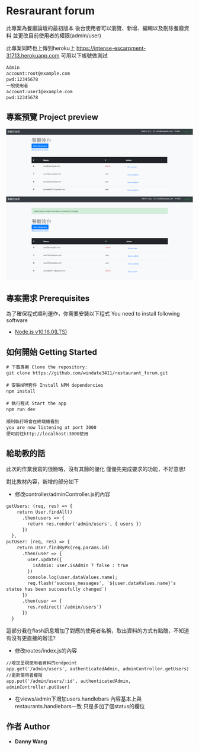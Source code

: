 # Resraurant forum

此專案為餐廳論壇的最初版本
後台使用者可以瀏覽、新增、編輯以及刪除餐廳資料
並更改目前使用者的權限(admin/user)

此專案同時也上傳到heroku上
https://intense-escarpment-31713.herokuapp.com
可用以下帳號做測試
```
Admin
account:root@example.com
pwd:12345678
一般使用者
account:user1@example.com
pwd:12345678
```
## 專案預覽 Project preview

![image](https://github.com/windate3411/restaurant_forum/blob/master/result1.PNG)
![image](https://github.com/windate3411/restaurant_forum/blob/master/result2.PNG)

## 專案需求 Prerequisites

為了確保程式順利運作，你需要安裝以下程式 You need to install following software 

+ [Node.js v10.16.0(LTS)](https://nodejs.org/en/)

## 如何開始 Getting Started
```
# 下載專案 Clone the repository:
git clone https://github.com/windate3411/restaurant_forum.git

# 安裝NPM套件 Install NPM dependencies
npm install

# 執行程式 Start the app
npm run dev

順利執行時會在終端機看到
you are now listening at port 3000
便可前往http://localhost:3000使用
```

## 給助教的話

此次的作業我寫的很簡略，沒有其餘的優化 僅優先完成要求的功能，不好意思!

對比教材內容，新增的部分如下

+ 修改controller/adminController.js的內容

```
getUsers: (req, res) => {
    return User.findAll()
      .then(users => {
        return res.render('admin/users', { users })
      })
  },
putUser: (req, res) => {
    return User.findByPk(req.params.id)
      .then(user => {
        user.update({
          isAdmin: user.isAdmin ? false : true
        })
        console.log(user.dataValues.name);
        req.flash('success_messages', `${user.dataValues.name}'s status has been successfully changed`)
      })
      .then(user => {
        res.redirect('/admin/users')
      })
  }
```
這部分我在flash訊息增加了對應的使用者名稱，取出資料的方式有點醜，不知道有沒有更直接的辦法?

+ 修改routes/index.js的內容

```
//增加呈現使用者資料的endpoint
app.get('/admin/users', authenticatedAdmin, adminController.getUsers)
//更新使用者權限
app.put('/admin/users/:id', authenticatedAdmin, adminController.putUser)
```
+ 在views/admin下增加users.handlebars 內容基本上與restaurants.handlebars一致 只是多加了個status的欄位

## 作者 Author

* **Danny Wang** 



 
 
 
 
 
